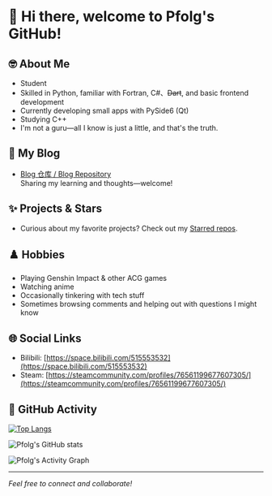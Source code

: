 # 👋 Hi there, welcome to Pfolg's GitHub!

## 🤓 About Me
- Student
- Skilled in Python, familiar with Fortran, C#、~~Dart~~, and basic frontend development
- Currently developing small apps with PySide6 (Qt)
- Studying C++
- I'm not a guru—all I know is just a little, and that's the truth.

## 📘 My Blog
- [Blog 仓库 / Blog Repository](https://github.com/Pfolg/PfolgBlog)  
  Sharing my learning and thoughts—welcome!

## ✨ Projects & Stars
+ Curious about my favorite projects? Check out my [Starred repos](https://github.com/Pfolg?tab=stars).

## ♟️ Hobbies
- Playing Genshin Impact & other ACG games
- Watching anime
- Occasionally tinkering with tech stuff
- Sometimes browsing comments and helping out with questions I might know

## 🌐 Social Links
- Bilibili: [https://space.bilibili.com/515553532](https://space.bilibili.com/515553532)
- Steam: [https://steamcommunity.com/profiles/76561199677607305/](https://steamcommunity.com/profiles/76561199677607305/)

## 📅 GitHub Activity

[![Top Langs](https://github-readme-stats.vercel.app/api/top-langs/?username=Pfolg)](https://github.com/anuraghazra/github-readme-stats)

![Pfolg's GitHub stats](https://github-readme-stats.vercel.app/api?username=Pfolg&show_icons=true&theme=vue)

![Pfolg's Activity Graph](https://github-readme-activity-graph.vercel.app/graph?username=Pfolg&theme=github-compact)

---

_Feel free to connect and collaborate!_
